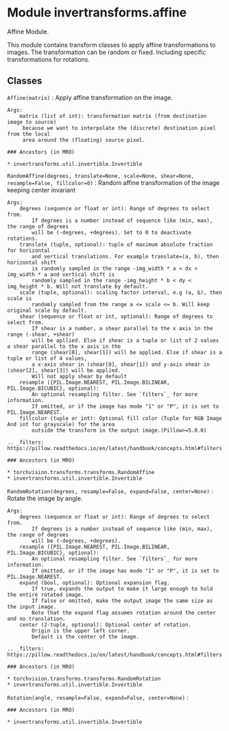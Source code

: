 Module invertransforms.affine
=============================
Affine Module.

This module contains transform classes to apply affine transformations to images.
The transformation can be random or fixed.
Including specific transformations for rotations.

Classes
-------

`Affine(matrix)`
:   Apply affine transformation on the image.
    
    Args:
        matrix (list of int): transformation matrix (from destination image to source)
         because we want to interpolate the (discrete) destination pixel from the local
         area around the (floating) source pixel.

    ### Ancestors (in MRO)

    * invertransforms.util.invertible.Invertible

`RandomAffine(degrees, translate=None, scale=None, shear=None, resample=False, fillcolor=0)`
:   Random affine transformation of the image keeping center invariant
    
    Args:
        degrees (sequence or float or int): Range of degrees to select from.
            If degrees is a number instead of sequence like (min, max), the range of degrees
            will be (-degrees, +degrees). Set to 0 to deactivate rotations.
        translate (tuple, optional): tuple of maximum absolute fraction for horizontal
            and vertical translations. For example translate=(a, b), then horizontal shift
            is randomly sampled in the range -img_width * a < dx < img_width * a and vertical shift is
            randomly sampled in the range -img_height * b < dy < img_height * b. Will not translate by default.
        scale (tuple, optional): scaling factor interval, e.g (a, b), then scale is
            randomly sampled from the range a <= scale <= b. Will keep original scale by default.
        shear (sequence or float or int, optional): Range of degrees to select from.
            If shear is a number, a shear parallel to the x axis in the range (-shear, +shear)
            will be apllied. Else if shear is a tuple or list of 2 values a shear parallel to the x axis in the
            range (shear[0], shear[1]) will be applied. Else if shear is a tuple or list of 4 values,
            a x-axis shear in (shear[0], shear[1]) and y-axis shear in (shear[2], shear[3]) will be applied.
            Will not apply shear by default
        resample ({PIL.Image.NEAREST, PIL.Image.BILINEAR, PIL.Image.BICUBIC}, optional):
            An optional resampling filter. See `filters`_ for more information.
            If omitted, or if the image has mode "1" or "P", it is set to PIL.Image.NEAREST.
        fillcolor (tuple or int): Optional fill color (Tuple for RGB Image And int for grayscale) for the area
            outside the transform in the output image.(Pillow>=5.0.0)
    
    .. _filters: https://pillow.readthedocs.io/en/latest/handbook/concepts.html#filters

    ### Ancestors (in MRO)

    * torchvision.transforms.transforms.RandomAffine
    * invertransforms.util.invertible.Invertible

`RandomRotation(degrees, resample=False, expand=False, center=None)`
:   Rotate the image by angle.
    
    Args:
        degrees (sequence or float or int): Range of degrees to select from.
            If degrees is a number instead of sequence like (min, max), the range of degrees
            will be (-degrees, +degrees).
        resample ({PIL.Image.NEAREST, PIL.Image.BILINEAR, PIL.Image.BICUBIC}, optional):
            An optional resampling filter. See `filters`_ for more information.
            If omitted, or if the image has mode "1" or "P", it is set to PIL.Image.NEAREST.
        expand (bool, optional): Optional expansion flag.
            If true, expands the output to make it large enough to hold the entire rotated image.
            If false or omitted, make the output image the same size as the input image.
            Note that the expand flag assumes rotation around the center and no translation.
        center (2-tuple, optional): Optional center of rotation.
            Origin is the upper left corner.
            Default is the center of the image.
    
    .. _filters: https://pillow.readthedocs.io/en/latest/handbook/concepts.html#filters

    ### Ancestors (in MRO)

    * torchvision.transforms.transforms.RandomRotation
    * invertransforms.util.invertible.Invertible

`Rotation(angle, resample=False, expand=False, center=None)`
:   

    ### Ancestors (in MRO)

    * invertransforms.util.invertible.Invertible